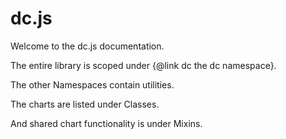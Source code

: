 # dc.js

Welcome to the dc.js documentation.

The entire library is scoped under {@link dc the dc namespace}.

The other Namespaces contain utilities.

The charts are listed under Classes.

And shared chart functionality is under Mixins.
